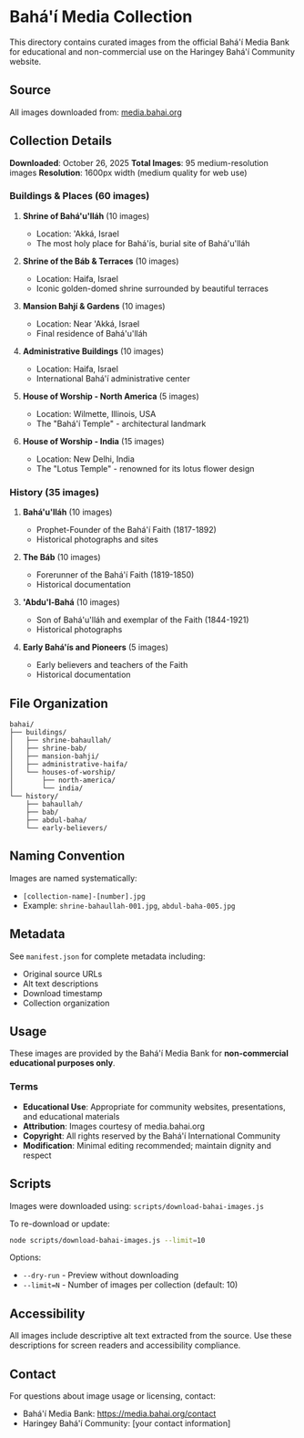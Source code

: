 # Bahá'í Media Collection

This directory contains curated images from the official Bahá'í Media Bank for educational and non-commercial use on the Haringey Bahá'í Community website.

## Source

All images downloaded from: [media.bahai.org](https://media.bahai.org)

## Collection Details

**Downloaded**: October 26, 2025
**Total Images**: 95 medium-resolution images
**Resolution**: 1600px width (medium quality for web use)

### Buildings & Places (60 images)

1. **Shrine of Bahá'u'lláh** (10 images)
   - Location: 'Akká, Israel
   - The most holy place for Bahá'ís, burial site of Bahá'u'lláh

2. **Shrine of the Báb & Terraces** (10 images)
   - Location: Haifa, Israel
   - Iconic golden-domed shrine surrounded by beautiful terraces

3. **Mansion Bahjí & Gardens** (10 images)
   - Location: Near 'Akká, Israel
   - Final residence of Bahá'u'lláh

4. **Administrative Buildings** (10 images)
   - Location: Haifa, Israel
   - International Bahá'í administrative center

5. **House of Worship - North America** (5 images)
   - Location: Wilmette, Illinois, USA
   - The "Bahá'í Temple" - architectural landmark

6. **House of Worship - India** (15 images)
   - Location: New Delhi, India
   - The "Lotus Temple" - renowned for its lotus flower design

### History (35 images)

1. **Bahá'u'lláh** (10 images)
   - Prophet-Founder of the Bahá'í Faith (1817-1892)
   - Historical photographs and sites

2. **The Báb** (10 images)
   - Forerunner of the Bahá'í Faith (1819-1850)
   - Historical documentation

3. **'Abdu'l-Bahá** (10 images)
   - Son of Bahá'u'lláh and exemplar of the Faith (1844-1921)
   - Historical photographs

4. **Early Bahá'ís and Pioneers** (5 images)
   - Early believers and teachers of the Faith
   - Historical documentation

## File Organization

```
bahai/
├── buildings/
│   ├── shrine-bahaullah/
│   ├── shrine-bab/
│   ├── mansion-bahji/
│   ├── administrative-haifa/
│   └── houses-of-worship/
│       ├── north-america/
│       └── india/
└── history/
    ├── bahaullah/
    ├── bab/
    ├── abdul-baha/
    └── early-believers/
```

## Naming Convention

Images are named systematically:
- `[collection-name]-[number].jpg`
- Example: `shrine-bahaullah-001.jpg`, `abdul-baha-005.jpg`

## Metadata

See `manifest.json` for complete metadata including:
- Original source URLs
- Alt text descriptions
- Download timestamp
- Collection organization

## Usage

These images are provided by the Bahá'í Media Bank for **non-commercial educational purposes only**.

### Terms

- **Educational Use**: Appropriate for community websites, presentations, and educational materials
- **Attribution**: Images courtesy of media.bahai.org
- **Copyright**: All rights reserved by the Bahá'í International Community
- **Modification**: Minimal editing recommended; maintain dignity and respect

## Scripts

Images were downloaded using: `scripts/download-bahai-images.js`

To re-download or update:
```bash
node scripts/download-bahai-images.js --limit=10
```

Options:
- `--dry-run` - Preview without downloading
- `--limit=N` - Number of images per collection (default: 10)

## Accessibility

All images include descriptive alt text extracted from the source. Use these descriptions for screen readers and accessibility compliance.

## Contact

For questions about image usage or licensing, contact:
- Bahá'í Media Bank: https://media.bahai.org/contact
- Haringey Bahá'í Community: [your contact information]
